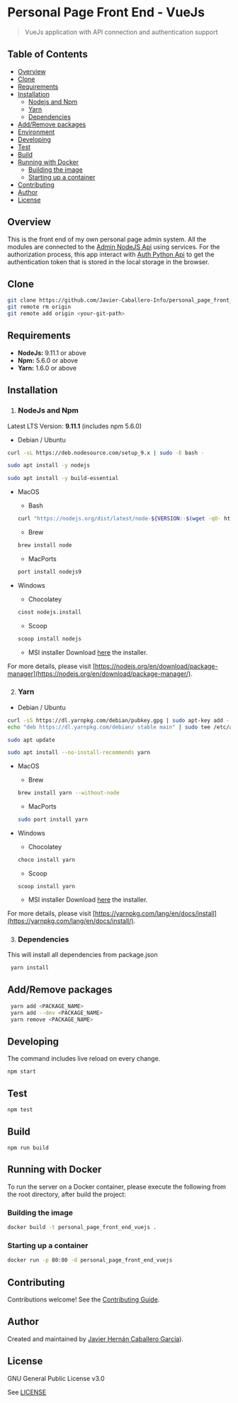 # Personal Page Front End - VueJs

> VueJs application with API connection and authentication support
## Table of Contents

-   [Overview](https://github.com/Javier-Caballero-Info/personal_page_front_end_vuejs/tree/master/README.md#overview)
-   [Clone](https://github.com/Javier-Caballero-Info/personal_page_front_end_vuejs/tree/master/README.md#clone)
- [Requirements](https://github.com/Javier-Caballero-Info/personal_page_front_end_vuejs/tree/master#requirements)
- [Installation](https://github.com/Javier-Caballero-Info/personal_page_front_end_vuejs/tree/master#installation)
	- [Nodejs and Npm](https://github.com/Javier-Caballero-Info/personal_page_front_end_vuejs/tree/master#nodejs-and-npm)
	- [Yarn](https://github.com/Javier-Caballero-Info/personal_page_front_end_vuejs/tree/master#yarn)
	- [Dependencies](https://github.com/Javier-Caballero-Info/personal_page_front_end_vuejs/tree/master#dependencies)
- [Add/Remove packages](https://github.com/Javier-Caballero-Info/personal_page_front_end_vuejs/tree/master#addremove-packages)
- [Environment](https://github.com/Javier-Caballero-Info/personal_page_front_end_vuejs/tree/master#environment)
- [Developing](https://github.com/Javier-Caballero-Info/personal_page_front_end_vuejs/tree/master#developing)
- [Test](https://github.com/Javier-Caballero-Info/personal_page_front_end_vuejs/tree/master#test)
- [Build](https://github.com/Javier-Caballero-Info/personal_page_front_end_vuejs/tree/master#build)
- [Running with Docker](https://github.com/Javier-Caballero-Info/personal_page_front_end_vuejs/tree/master#running-with-docker)
	- [Building the image](https://github.com/Javier-Caballero-Info/personal_page_front_end_vuejs/tree/master#building-the-image)
	- [Starting up a container](https://github.com/Javier-Caballero-Info/personal_page_front_end_vuejs/tree/master#starting-up-a-container)
- [Contributing](https://github.com/Javier-Caballero-Info/personal_page_front_end_vuejs/tree/master#contributing)
- [Author](https://github.com/Javier-Caballero-Info/personal_page_front_end_vuejs/tree/master#author)
- [License](https://github.com/Javier-Caballero-Info/personal_page_front_end_vuejs/tree/master#license)

## Overview

This is the front end of my own personal page admin system. 
All the modules are connected to the [Admin NodeJS Api](https://github.com/Javier-Caballero-Info/personal_page_admin_nodejs) using services.
For the authorization process, this app interact with [Auth Python Api](https://github.com/Javier-Caballero-Info/personal_page_authenticator_python)
to get the authentication token that is stored in the local storage in the browser.

## Clone

```bash
git clone https://github.com/Javier-Caballero-Info/personal_page_front_end_vuejs.git
git remote rm origin
git remote add origin <your-git-path>
```

## Requirements

* **NodeJs:** 9.11.1 or above
* **Npm:** 5.6.0 or above
* **Yarn:** 1.6.0  or above
## Installation

1. ### NodeJs and Npm
Latest LTS Version: **9.11.1** (includes npm 5.6.0)

- Debian / Ubuntu
```bash
curl -sL https://deb.nodesource.com/setup_9.x | sudo -E bash -
```

```bash
sudo apt install -y nodejs
```

```bash
sudo apt install -y build-essential
```

- MacOS

	- Bash
	```bash
	curl "https://nodejs.org/dist/latest/node-${VERSION:-$(wget -qO- https://nodejs.org/dist/latest/ | sed -nE 's|.*>node-(.*)\.pkg</a>.*|\1|p')}.pkg" > "$HOME/Downloads/node-latest.pkg" && sudo installer -store -pkg "$HOME/Downloads/node-latest.pkg" -target "/"
	```
	- Brew
	```bash
	brew install node
	```
	- MacPorts
	```bash
	port install nodejs9
	```

- Windows

	- Chocolatey
	```bash
	cinst nodejs.install
	```
	- Scoop
	```bash
	scoop install nodejs
	```
	- MSI installer
	Download [here](http://nodejs.org/#download) the installer.

For more details, please visit [https://nodejs.org/en/download/package-manager](https://nodejs.org/en/download/package-manager/).


2. ### Yarn

- Debian / Ubuntu
```bash
curl -sS https://dl.yarnpkg.com/debian/pubkey.gpg | sudo apt-key add -
echo "deb https://dl.yarnpkg.com/debian/ stable main" | sudo tee /etc/apt/sources.list.d/yarn.list
```
```bash
sudo apt update
```
```bash
sudo apt install --no-install-recommends yarn
```

- MacOS

	- Brew
	```bash
	brew install yarn --without-node
	```
	- MacPorts
	```bash
	sudo port install yarn
	```

- Windows

	- Chocolatey
	```bash
	choco install yarn
	```
	- Scoop
	```
	scoop install yarn
	```
	- MSI installer
	Download [here](https://yarnpkg.com/latest.msi) the installer.

For more details, please visit [https://yarnpkg.com/lang/en/docs/install](https://yarnpkg.com/lang/en/docs/install/).

	
3. ### Dependencies

This will install all dependencies from package.json

```bash
 yarn install
 ``` 
 
## Add/Remove packages

```bash
 yarn add <PACKAGE_NAME>
 yarn add --dev <PACKAGE_NAME>
 yarn remove <PACKAGE_NAME>
```

## Developing

The command includes live reload on every change.

```
npm start
```

## Test

```
npm test
```

## Build

```
npm run build
```

## Running with Docker

To run the server on a Docker container, please execute the following from the root directory, after build the project:

### Building the image
```bash
docker build -t personal_page_front_end_vuejs .
```
### Starting up a container
```bash
docker run -p 80:80 -d personal_page_front_end_vuejs
```
## Contributing

Contributions welcome! See the  [Contributing Guide](https://github.com/Javier-Caballero-Info/personal_page_front_end_vuejs/blob/master/CONTRIBUTING.md).

## Author

Created and maintained by [Javier Hernán Caballero García](https://javiercaballero.info)).

## License

GNU General Public License v3.0

See  [LICENSE](https://github.com/Javier-Caballero-Info/personal_page_front_end_vuejs/blob/master/LICENSE)
